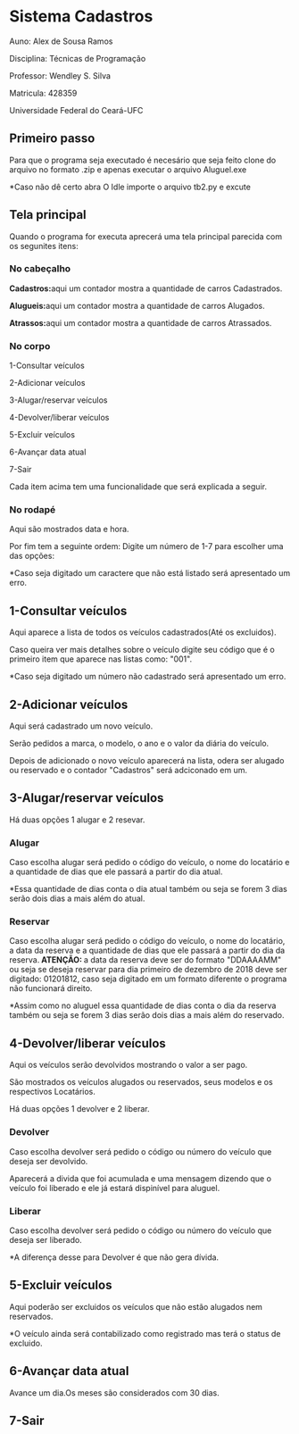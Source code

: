<h1>Sistema Cadastros</h1>
<p>Auno: Alex de Sousa Ramos</p>
<p>Disciplina: Técnicas de Programação</p>
<p>Professor: Wendley S. Silva</p>
<p>Matricula: 428359</p>
<p>Universidade Federal do Ceará-UFC</p>
<h2>Primeiro passo</h2>
<p>Para que o programa seja executado é necesário que seja feito clone do arquivo no formato .zip e apenas executar o arquivo Aluguel.exe</p>
<p>*Caso não dê certo abra O Idle importe o arquivo tb2.py e excute</p>
<h2>Tela principal</h2>
<p>Quando o programa for executa aprecerá uma tela principal parecida com os segunites itens:</p>
<h3>No cabeçalho</h3>
<p><b>Cadastros:</b>aqui um contador mostra a quantidade de carros Cadastrados.</p>
<p><b>Alugueis:</b>aqui um contador mostra a quantidade de carros Alugados.</p>
<p><b>Atrassos:</b>aqui um contador mostra a quantidade de carros Atrassados.</p>
<h3>No corpo</h3>
<p>1-Consultar veículos </p>
<p>2-Adicionar veículos </p>
<p>3-Alugar/reservar veículos</p>
<p>4-Devolver/liberar veículos </p>
<p>5-Excluir veículos </p>
<p>6-Avançar data atual</p>
<p>7-Sair</p>
<p>Cada item acima tem uma funcionalidade que será explicada a seguir.</p>
<h3>No rodapé</h3>
<p>Aqui são mostrados data e hora.</p>
<p>Por  fim tem a seguinte ordem: Digite um número de 1-7 para escolher uma das opções:</p>
<p>*Caso seja digitado um caractere que não está listado será apresentado um erro.</p>
<h2>1-Consultar veículos</h2>
<p>Aqui aparece a lista de todos os veículos cadastrados(Até os excluidos).</p>
<p>Caso queira ver mais detalhes sobre o veículo digite seu código que é o primeiro item que aparece nas listas como: "001".</p>
<p>*Caso seja digitado um número não cadastrado será apresentado um erro.</p>
<h2>2-Adicionar veículos</h2>
<p>Aqui será cadastrado um novo veículo.</p>
<p>Serão pedidos a marca, o modelo, o ano e o valor da diária do veículo.</p>
<p>Depois de adicionado o novo veículo aparecerá na lista, odera ser alugado ou reservado e o contador "Cadastros" será adciconado em um.
<h2>3-Alugar/reservar veículos</h2> 
<p>Há duas opções 1 alugar e 2 resevar.</p>
<h3>Alugar</h3>
<p>Caso escolha alugar será pedido o código do veículo, o nome do locatário e a quantidade de dias que ele passará a partir do dia atual.</p>
<p>*Essa quantidade de dias conta o dia atual também ou seja se forem 3 dias serão dois dias a mais além do atual.</p>
<h3>Reservar</h3>
<p>Caso escolha alugar será pedido o código do veículo, o nome do locatário, a data da reserva e a quantidade de dias que ele passará a partir do dia da reserva.<b> ATENÇÃO: </b> a data da reserva deve ser do formato "DDAAAAMM" ou seja se deseja reservar para dia primeiro de dezembro de 2018 deve ser digitado: 01201812, caso seja digitado em um formato diferente o programa não funcionará direito.</p>
<p>*Assim como no aluguel essa quantidade de dias conta o dia da reserva também ou seja se forem 3 dias serão dois dias a mais além do reservado.</p>
<h2>4-Devolver/liberar veículos</h2>
<p>Aqui os veículos serão devolvidos mostrando o valor a ser pago.</p>
<p>São mostrados os veículos alugados ou reservados, seus modelos e os respectivos Locatários.</p>
<p>Há duas opções 1 devolver e 2 liberar.</p>
<h3>Devolver</h3>
<p>Caso escolha devolver será pedido o código ou número do veículo que deseja ser devolvido.</p>
<p>Aparecerá a divida que foi acumulada e uma mensagem dizendo que o veículo foi liberado e ele já estará dispinível para aluguel.</p>
<h3>Liberar</h3>
<p>Caso escolha devolver será pedido o código ou número do veículo que deseja ser liberado.</p>
<p>*A diferença desse para Devolver é que não gera dívida.</p>
<h2>5-Excluir veículos </h2>
<p>Aqui poderão ser excluidos os veículos que não estão alugados nem reservados.</p>
<p>*O veículo ainda será contabilizado como registrado mas terá o status de excluido.</p>
<h2>6-Avançar data atual</h2>
<p>Avance um dia.Os meses são considerados com 30 dias.</p>
<h2>7-Sair</h2>









  







